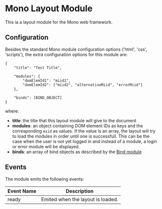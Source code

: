 Mono Layout Module
==================

This ia a layout module for the Mono web framework.

Configuration
-------------

Besides the standard Mono module configuration options ('html', 'css', 'scripts'), the extra configuration options for this module are:

```
{
    "title": "Test Title",

    "modules": {
        "domElemId1": "miid1",
        "domElemId2": ["miid2", "alternativeMiid", "errorMiid"]
    },

    "binds": [BIND_OBJECT]
}
```

where:

  * **title**: the title that this layout module will give to the document
  * **modules**: an object containing DOM element IDs as keys and the corresponding `miid` as values. If the value is an array, the layout will try to load the modules in order until one is successfull. This can be the case when the user is not yet logged in and instead of a module, a login or error module will be displayed.
  * **binds**: an array of bind objects as described by the [Bind module](https://github.com/jillix/bind)

Events
------

The module emits the following events:

<table>
   <thead>
     <tr>
       <th>
         <div>Event Name</div>
       </th>
       <th>
         <div>Description</div>
       </th>
     </tr>
   </thead>
   <tbody>
     <tr>
       <td>ready</td>
       <td>Emited when the layout is loaded.</td>
     </tr>
   </tbody>
 </table>
